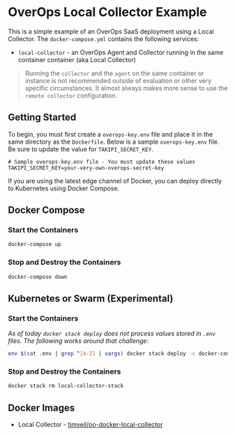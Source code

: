 # OverOps Local Collector Example
This is a simple example of an OverOps SaaS deployment using a Local Collector.  The `docker-compose.yml` contains the following services:
* `local-collector` - an OverOps Agent and Collector running in the same container container (aka Local Collector)

> Running the `collector` and the `agent` on the same container or instance is not recommended outside of evaluation or other very specific circumstances.  It almost always makes more sense to use the `remote collector` configuration.

## Getting Started
To begin, you must first create a `overops-key.env` file and place it in the same directory as the `Dockerfile`.  Below is a sample `overops-key.env` file.  Be sure to update the value for `TAKIPI_SECRET_KEY`.

```properties
# Sample overops-key.env file - You must update these values
TAKIPI_SECRET_KEY=your-very-own-overops-secret-key
```

If you are using the latest edge channel of Docker, you can deploy directly to Kubernetes using Docker Compose.

## Docker Compose

### Start the Containers
```bash
docker-compose up
```

### Stop and Destroy the Containers
```bash
docker-compose down
```

## Kubernetes or Swarm (Experimental)

### Start the Containers
*As of today `docker stack deploy` does not process values stored in `.env` files.  The following works around that challenge:*
```bash
env $(cat .env | grep ^[A-Z] | xargs) docker stack deploy -c docker-compose.yml local-collector-stack
```

### Stop and Destroy the Containers
```bash
docker stack rm local-collector-stack
```

## Docker Images
* Local Collector - [timveil/oo-docker-local-collector](https://hub.docker.com/r/timveil/oo-docker-local-collector/)